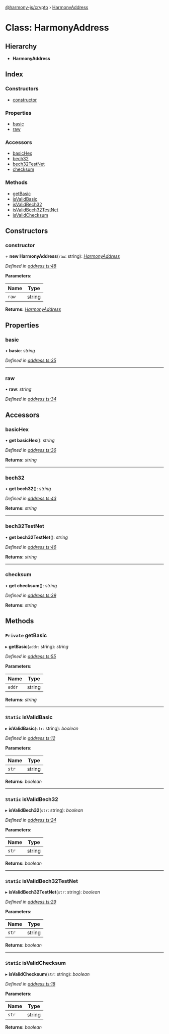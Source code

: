[@harmony-js/crypto](../globals.md) › [HarmonyAddress](harmonyaddress.md)

# Class: HarmonyAddress

## Hierarchy

* **HarmonyAddress**

## Index

### Constructors

* [constructor](harmonyaddress.md#constructor)

### Properties

* [basic](harmonyaddress.md#basic)
* [raw](harmonyaddress.md#raw)

### Accessors

* [basicHex](harmonyaddress.md#basichex)
* [bech32](harmonyaddress.md#bech32)
* [bech32TestNet](harmonyaddress.md#bech32testnet)
* [checksum](harmonyaddress.md#checksum)

### Methods

* [getBasic](harmonyaddress.md#private-getbasic)
* [isValidBasic](harmonyaddress.md#static-isvalidbasic)
* [isValidBech32](harmonyaddress.md#static-isvalidbech32)
* [isValidBech32TestNet](harmonyaddress.md#static-isvalidbech32testnet)
* [isValidChecksum](harmonyaddress.md#static-isvalidchecksum)

## Constructors

###  constructor

\+ **new HarmonyAddress**(`raw`: string): *[HarmonyAddress](harmonyaddress.md)*

*Defined in [address.ts:48](https://github.com/FireStack-Lab/Harmony-sdk-core/blob/299af73/packages/harmony-crypto/src/address.ts#L48)*

**Parameters:**

Name | Type |
------ | ------ |
`raw` | string |

**Returns:** *[HarmonyAddress](harmonyaddress.md)*

## Properties

###  basic

• **basic**: *string*

*Defined in [address.ts:35](https://github.com/FireStack-Lab/Harmony-sdk-core/blob/299af73/packages/harmony-crypto/src/address.ts#L35)*

___

###  raw

• **raw**: *string*

*Defined in [address.ts:34](https://github.com/FireStack-Lab/Harmony-sdk-core/blob/299af73/packages/harmony-crypto/src/address.ts#L34)*

## Accessors

###  basicHex

• **get basicHex**(): *string*

*Defined in [address.ts:36](https://github.com/FireStack-Lab/Harmony-sdk-core/blob/299af73/packages/harmony-crypto/src/address.ts#L36)*

**Returns:** *string*

___

###  bech32

• **get bech32**(): *string*

*Defined in [address.ts:43](https://github.com/FireStack-Lab/Harmony-sdk-core/blob/299af73/packages/harmony-crypto/src/address.ts#L43)*

**Returns:** *string*

___

###  bech32TestNet

• **get bech32TestNet**(): *string*

*Defined in [address.ts:46](https://github.com/FireStack-Lab/Harmony-sdk-core/blob/299af73/packages/harmony-crypto/src/address.ts#L46)*

**Returns:** *string*

___

###  checksum

• **get checksum**(): *string*

*Defined in [address.ts:39](https://github.com/FireStack-Lab/Harmony-sdk-core/blob/299af73/packages/harmony-crypto/src/address.ts#L39)*

**Returns:** *string*

## Methods

### `Private` getBasic

▸ **getBasic**(`addr`: string): *string*

*Defined in [address.ts:55](https://github.com/FireStack-Lab/Harmony-sdk-core/blob/299af73/packages/harmony-crypto/src/address.ts#L55)*

**Parameters:**

Name | Type |
------ | ------ |
`addr` | string |

**Returns:** *string*

___

### `Static` isValidBasic

▸ **isValidBasic**(`str`: string): *boolean*

*Defined in [address.ts:12](https://github.com/FireStack-Lab/Harmony-sdk-core/blob/299af73/packages/harmony-crypto/src/address.ts#L12)*

**Parameters:**

Name | Type |
------ | ------ |
`str` | string |

**Returns:** *boolean*

___

### `Static` isValidBech32

▸ **isValidBech32**(`str`: string): *boolean*

*Defined in [address.ts:24](https://github.com/FireStack-Lab/Harmony-sdk-core/blob/299af73/packages/harmony-crypto/src/address.ts#L24)*

**Parameters:**

Name | Type |
------ | ------ |
`str` | string |

**Returns:** *boolean*

___

### `Static` isValidBech32TestNet

▸ **isValidBech32TestNet**(`str`: string): *boolean*

*Defined in [address.ts:29](https://github.com/FireStack-Lab/Harmony-sdk-core/blob/299af73/packages/harmony-crypto/src/address.ts#L29)*

**Parameters:**

Name | Type |
------ | ------ |
`str` | string |

**Returns:** *boolean*

___

### `Static` isValidChecksum

▸ **isValidChecksum**(`str`: string): *boolean*

*Defined in [address.ts:18](https://github.com/FireStack-Lab/Harmony-sdk-core/blob/299af73/packages/harmony-crypto/src/address.ts#L18)*

**Parameters:**

Name | Type |
------ | ------ |
`str` | string |

**Returns:** *boolean*
